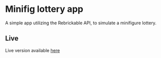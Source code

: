 # Minifig lottery app

A simple app utilizing the Rebrickable API, to simulate a minifigure lottery.

## Live

Live version available [here](https://resilient-souffle-ac76a4.netlify.app/)
